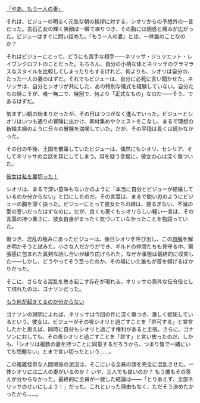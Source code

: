 <!-- title: 昼ドラ展開 -->
<!-- relationship: Marriage -->

[「やあ、もう一人の妻」](#embed:https://www.youtube.com/live/BnpLALzUzD4?feature=shared&t=237)

それは、ビジューの明るく元気な朝の挨拶に対する、シオリからの予想外の一言だった。古石乙女の輝く笑顔は一瞬で凍りつき、その胸には困惑と痛みが広がった。ビジューはすぐに問い詰めた。『もう一人の妻』とは、一体誰のことなのか？

それはビジューにとって、どうにも苦手な相手――ネリッサ・ジュリエット・レイヴンクロフトのことだった。もちろん、自分の小柄な体とネリッサのグラマラスなスタイルを比較してしまったりもするけれど、何よりも、シオリは自分の、たった一人の妻のはずだ。それでもビジューは、自分に必死に言い聞かせた。ネリッサは、自分とシオリが共にした、あの特別な儀式を経験していない。自分たちの絆こそが、唯一無二で、特別で、何より「正式なもの」なのだ――そう、であるはずだ。

気まずい朝の始まりだったが、その日はつつがなく進んでいった。ビジューとシオリはいつも通りの冒険に出かけ、素材集めやクエストをこなし、まるで理想の新婚夫婦のように日々の冒険を満喫していた。だが、その平穏は長くは続かなかった。

その日の午後、王国を散策していたビジューは、偶然にもシオリ、セシリア、そしてネリッサの会話を耳にしてしまう。耳を疑う言葉に、彼女の心は深く傷ついた。

[彼女は私を裏切った！](#embed:https://www.youtube.com/live/Tl7rUzJyc_0?t=5811)

シオリは、まるで深い意味もないかのように「本当に自分とビジューが結婚しているのか分からない」と口にしたのだ。その言葉は、まるで鋭い刃のようにビジューの胸を深く抉った。ビジューにとって彼女たちの絆は、揺るぎない、不滅の愛の誓いだったはずなのに。だが、良くも悪くもシオリらしい軽い一言は、その言葉の持つ重さに、彼女自身がまったく気づいていなかったことを物語っていた。

傷つき、混乱の極みにあったビジューは、後日シオリを呼び出し、この[誤解](https://www.youtube.com/live/Tl7rUzJyc_0?feature=shared&t=6015)を解き明かそうと試みた。小さな人だかりができ、ギルドの仲間たちも見守る中、緊張感に包まれた真剣な話し合いが繰り広げられた。なぜか事態は最終的に収束した――しかし、どうやってそう至ったのか、その場にいた誰もが首を傾げるばかりだった。

そこに、さらなる混乱を巻き起こす存在が現れる。ネリッサの意外な伝令役として現れたのは、ゴナソンだった。

[もう何が起きてるのか分からない](#embed:https://www.youtube.com/live/Tl7rUzJyc_0?t=6281)

ゴナソンの説明によれば、ネリッサは今回の件に深く傷つき、激しく嫉妬しているという。彼女は、ビジューがその夜シオリと過ごすことを「許可する」と宣言したかと思えば、同時に自分もシオリと過ごす権利があると主張。さらに、ゴナソンに対しても、その夜シオリと過ごすことを「許す」と言い放ったのだ。しかも、「シオリは複数の妻を持つことに同意するだろうから、つまり皆で一緒にいても問題ない」とまで言い切ったという……。

この複雑怪奇な人間関係の泥沼は、そこにいる全員の頭を完全に混乱させた。一体シオリには二人の妻がいるのか？ いや、三人でも良いのか？ もう誰もその答えが分からなかった。最終的に全員が一致した結論は――「とりあえず、全部ネリッサのせいにしよう！」だった。これといった理由もなく、ただそう決めたかったから……。
